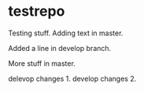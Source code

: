 testrepo
========

Testing stuff. Adding text in master.

Added a line in develop branch.

More stuff in master.

delevop changes 1.
develop changes 2.